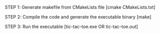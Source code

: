 STEP 1: Generate makefile from CMakeLists file [cmake CMakeLists.txt]

STEP 2: Compile the code and generate the executable binary [make]

STEP 3: Run the executable [tic-tac-toe.exe OR tic-tac-toe.out]
